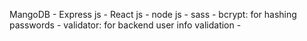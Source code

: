 MangoDB - Express js - React js - node js -
sass - bcrypt: for hashing passwords -
validator: for backend user info validation -
